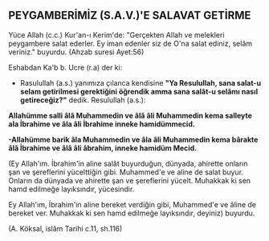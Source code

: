 ## PEYGAMBERİMİZ (S.A.V.)'E SALAVAT GETİRME

Yüce Allah (c.c.) Kur'an-ı Kerim'de: "Ger­çekten Allah ve melekleri peygambere salat ederler. Ey iman edenler siz de O'na salat ediniz, selâm veriniz." buyurdu. (Ahzab suresi Ayet:56)

Eshabdan Ka'b b. Ucre (r.a) der ki:

- Rasulullah (a.s.) yanımıza çılanca kendisine **"Ya Resulullah, sana salat-u selam getirilmesi gerekti­ğini öğrendik amma sana salât-u selâmı nasıl getirece­ğiz?"** dedik. Resulullah (a.s.):

**Allahümme salli âlâ Muhammedin ve âlâ âli Muhammedin kema salleyte ala İbrahime ve âla âli İbrahime inneke hamidümmecid.**

**-Allahümme barik âla Muhammedin ve âla âli Muhammedin kema bârakte âlâ İbrahime ve âlâ âli âbrahim, inneke hamidüm Mecid.**

(Ey Allah'ım. İbrahim'in aline salât buyurduğun, dünyada, ahirette onların şan ve şereflerini yücelttiğin gibi. Muhammed'e ve aline de salat buyur. Onların da dünyada ve ahirette şan ve şereflerini yücelt. Muhakkak ki sen hamd edilmeğe layıksındır, yücesindir.

Ey Allah'ım, İbrahim'in aline bereket verdiğin gibi, Muhammed'e ve âline de bereket ver. Muhakkak ki sen hamd edilmeğe layıksındır, deyiniz) buyurdu.

(A. Köksal, islâm Tarihi c.11, sh.116)
